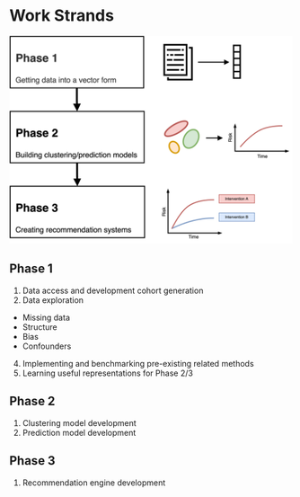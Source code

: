 # Work Strands

<img src="gfx/project_phases.png" alt="Phases" style="width:512px;"/>

## Phase 1

1. Data access and development cohort generation
2. Data exploration
  - Missing data
  - Structure
  - Bias
  - Confounders
4. Implementing and benchmarking pre-existing related methods
5. Learning useful representations for Phase 2/3

## Phase 2

1. Clustering model development
2. Prediction model development

## Phase 3

1. Recommendation engine development
